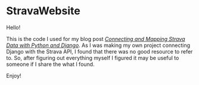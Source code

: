 # StravaWebsite
Hello! 

This is the code I used for my blog post [*Connecting and Mapping Strava Data with Python and Django*](https://betterprogramming.pub/connecting-and-mapping-strava-data-with-python-and-django-41456b874f3b). As I was making my own project connecting Django with the Strava API, I found that there was no good 
resource to refer to. So, after figuring out everything myself I figured it may be useful to someone if I share the 
what I found.

Enjoy!
